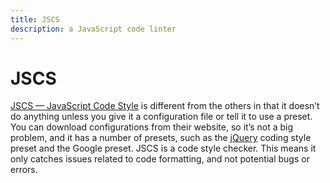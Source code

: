 ```yaml
---
title: JSCS
description: a JavaScript code linter
---
```


# JSCS

[JSCS — JavaScript Code Style](http://jscs.info/) is different from the others in that it doesn’t do anything unless you give it a configuration file or tell it to use a preset. You can download configurations from their website, so it’s not a big problem, and it has a number of presets, such as the [jQuery](/_glossary/JQUERY.md) coding style preset and the Google preset. JSCS is a code style checker. This means it only catches issues related to code formatting, and not potential bugs or errors.
